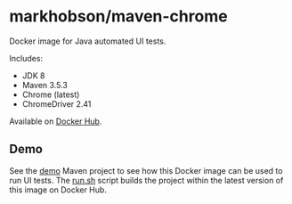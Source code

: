 # markhobson/maven-chrome

Docker image for Java automated UI tests.

Includes:

* JDK 8
* Maven 3.5.3
* Chrome (latest)
* ChromeDriver 2.41

Available on [Docker Hub](https://hub.docker.com/r/markhobson/maven-chrome/).

## Demo

See the [demo](demo) Maven project to see how this Docker image can be used to run UI tests. The [run.sh](demo/run.sh) script builds the project within the latest version of this image on Docker Hub.
